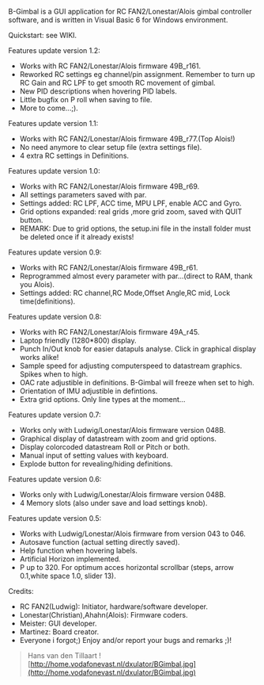 B-Gimbal is a GUI application for RC FAN2/Lonestar/Alois gimbal controller software, and is written in Visual Basic 6 for Windows environment.

Quickstart: see WIKI.

Features update version 1.2:
  * Works with RC FAN2/Lonestar/Alois firmware 49B\_r161.
  * Reworked RC settings eg channel/pin assignment. Remember to turn up RC Gain and RC LPF to get smooth RC movement of gimbal.
  * New PID descriptions when hovering PID labels.
  * Little bugfix on P roll when saving to file.
  * More to come...;).

Features update version 1.1:
  * Works with RC FAN2/Lonestar/Alois firmware 49B\_r77.(Top Alois!)
  * No need anymore to clear setup file (extra settings file).
  * 4 extra RC settings in Definitions.

Features update version 1.0:
  * Works with RC FAN2/Lonestar/Alois firmware 49B\_r69.
  * All settings parameters saved with par.
  * Settings added: RC LPF, ACC time, MPU LPF, enable ACC and Gyro.
  * Grid options expanded: real grids ,more grid zoom, saved with QUIT button.
  * REMARK: Due to grid options, the setup.ini file in the install folder must be deleted once if it already exists!

Features update version 0.9:
  * Works with RC FAN2/Lonestar/Alois firmware 49B\_r61.
  * Reprogrammed almost every parameter with par...(direct to RAM, thank you Alois).
  * Settings added: RC channel,RC Mode,Offset Angle,RC mid, Lock time(definitions).

Features update version 0.8:
  * Works with RC FAN2/Lonestar/Alois firmware 49A\_r45.
  * Laptop friendly (1280\*800) display.
  * Punch In/Out knob for easier datapuls analyse. Click in graphical display works alike!
  * Sample speed for adjusting computerspeed to datastream graphics. Spikes when to high.
  * OAC rate adjustible in definitions. B-Gimbal will freeze when set to high.
  * Orientation of IMU adjustible in defintions.
  * Extra grid options. Only line types at the moment...

Features update version 0.7:
  * Works only with Ludwig/Lonestar/Alois firmware version 048B.
  * Graphical display of datastream with zoom and grid options.
  * Display colorcoded datastream Roll or Pitch or both.
  * Manual input of setting values with keyboard.
  * Explode button for revealing/hiding definitions.

Features update version 0.6:
  * Works only with Ludwig/Lonestar/Alois firmware version 048B.
  * 4 Memory slots (also under save and load settings knob).

Features update version 0.5:
  * Works with Ludwig/Lonestar/Alois firmware from version 043 to 046.
  * Autosave function (actual setting directly saved).
  * Help function when hovering labels.
  * Artificial Horizon implemented.
  * P up to 320. For optimum acces horizontal scrollbar (steps, arrow 0.1,white space 1.0, slider 13).

Credits:
  * RC FAN2(Ludwig): Initiator, hardware/software developer.
  * Lonestar(Christian),Ahahn(Alois): Firmware coders.
  * Meister: GUI developer.
  * Martinez: Board creator.
  * Everyone i forgot;)
Enjoy and/or report your bugs and remarks ;)!

> Hans van den Tillaart
![http://home.vodafonevast.nl/dxulator/BGimbal.jpg](http://home.vodafonevast.nl/dxulator/BGimbal.jpg)